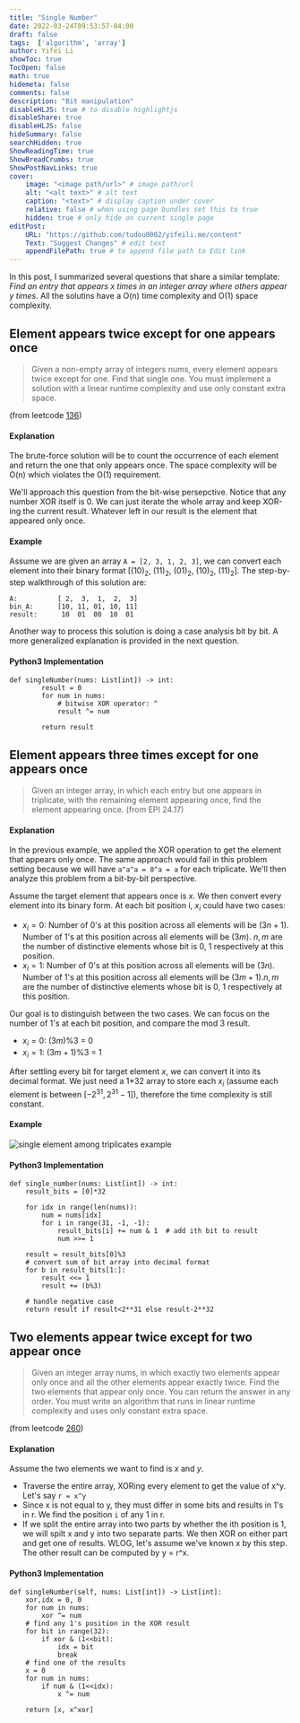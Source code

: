 ```yaml
---
title: "Single Number"
date: 2022-03-24T09:53:57-04:00
draft: false
tags:  ['algorithm', 'array']
author: Yifei Li
showToc: true
TocOpen: false
math: true
hidemeta: false
comments: false
description: "Bit manipulation"
disableHLJS: true # to disable highlightjs
disableShare: true
disableHLJS: false
hideSummary: false
searchHidden: true
ShowReadingTime: true
ShowBreadCrumbs: true
ShowPostNavLinks: true
cover:
    image: "<image path/url>" # image path/url
    alt: "<alt text>" # alt text
    caption: "<text>" # display caption under cover
    relative: false # when using page bundles set this to true
    hidden: true # only hide on current single page
editPost:
    URL: "https://github.com/tudou0002/yifeili.me/content"
    Text: "Suggest Changes" # edit text
    appendFilePath: true # to append file path to Edit link
---
```

In this post, I summarized several questions that share a similar template: *Find an entry that appears x times in an integer array where others appear y times*. All the solutins have a O(n) time complexity and O(1) space complexity.

## Element appears twice except for one appears once
>Given a non-empty array of integers nums, every element appears twice except for one. Find that single one.
You must implement a solution with a linear runtime complexity and use only constant extra space.

(from leetcode [136](https://leetcode.com/problems/single-number/))

#### Explanation
The brute-force solution will be to count the occurrence of each element and return the one that only appears once. The space complexity will be O(n) which violates the O(1) requirement. 

We'll approach this question from the bit-wise persepctive. Notice that any number XOR itself is 0. We can just iterate the whole array and keep XOR-ing the current result. Whatever left in our result is the element that appeared only once. 

#### Example
Assume we are given an array `A = [2, 3, 1, 2, 3]`, we can convert each element into their binary format [$(10)_2$, $(11)_2$, $(01)_2$, $(10)_2$, $(11)_2$]. The step-by-step walkthrough of this solution are:
```
A:          [ 2,  3,  1,  2,  3]
bin_A:      [10, 11, 01, 10, 11]
result:      10  01  00  10  01
```
Another way to process this solution is doing a case analysis bit by bit. A more generalized explanation is provided in the next question. 

#### Python3 Implementation
```python3
def singleNumber(nums: List[int]) -> int:
        result = 0
        for num in nums:
            # bitwise XOR operator: ^
            result ^= num
            
        return result

```


## Element appears three times except for one appears once
> Given an integer array, in which each entry but one appears in triplicate, with the remaining element appearing once, find the element appearing once. 
(from EPI 24.17)

#### Explanation
In the previous example, we applied the XOR operation to get the element that appears only once. The same approach would fail in this problem setting because we will have `a^a^a = 0^a = a` for each triplicate. We'll then analyze this problem from a bit-by-bit perspective. 

Assume the target element that appears once is $x$. We then convert every element into its binary form. At each bit position i, $x_i$ could have two cases:
- $x_i = 0$: Number of 0's at this position across all elements will be $(3n+1)$. Number of 1's at this position across all elements will be $(3m)$. $n, m$ are the number of distinctive elements whose bit is 0, 1 respectively at this position.
- $x_i = 1$: Number of 0's at this position across all elements will be $(3n)$. Number of 1's at this position across all elements will be $(3m+1)$.$n, m$ are the number of distinctive elements whose bit is 0, 1 respectively at this position.

Our goal is to distinguish between the two cases. We can focus on the number of 1's at each bit position, and compare the mod 3 result. 
- $x_i = 0$: $(3m)$%3 = 0
- $x_i = 1$: $(3m+1)$%3 = 1

After settling every bit for target element $x$, we can convert it into its decimal format. We just need a 1*32 array to store each $x_i$ (assume each element is between $[-2^{31}, 2^{31}-1]$), therefore the time complexity is still constant.

#### Example
![single element among triplicates example](/single_element.PNG#center)

#### Python3 Implementation
```python3
def single_number(nums: List[int]) -> int:
    result_bits = [0]*32
    
    for idx in range(len(nums)):
        num = nums[idx]
        for i in range(31, -1, -1):
            result_bits[i] += num & 1  # add ith bit to result
            num >>= 1
    
    result = result_bits[0]%3
    # convert sum of bit array into decimal format
    for b in result_bits[1:]:
        result <<= 1
        result += (b%3)

    # handle negative case
    return result if result<2**31 else result-2**32
```


## Two elements appear twice except for two appear once
> Given an integer array nums, in which exactly two elements appear only once and all the other elements appear exactly twice. Find the two elements that appear only once. You can return the answer in any order.
You must write an algorithm that runs in linear runtime complexity and uses only constant extra space.

(from leetcode [260](https://leetcode.com/problems/single-number-iii/))
#### Explanation
Assume the two elements we want to find is $x$ and $y$.
- Traverse the entire array, XORing every element to get the value of x^y. Let's say `r = x^y`
- Since x is not equal to y, they must differ in some bits and results in 1's in r. We find the position `i` of any 1 in r.
- If we split the entire array into two parts by whether the ith position is 1, we will spilt x and y into two separate parts. We then XOR on either part and get one of results. WLOG, let's assume we've known x by this step. The other result can be computed by y = r^x.

#### Python3 Implementation
```python3
def singleNumber(self, nums: List[int]) -> List[int]:
    xor,idx = 0, 0
    for num in nums:
        xor ^= num
    # find any 1's position in the XOR result
    for bit in range(32):
        if xor & (1<<bit):
            idx = bit
            break
    # find one of the results
    x = 0
    for num in nums:
        if num & (1<<idx):
            x ^= num
    
    return [x, x^xor]
```